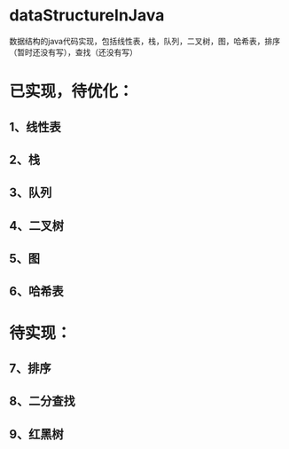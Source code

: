 # dataStructureInJava

数据结构的java代码实现，包括线性表，栈，队列，二叉树，图，哈希表，排序（暂时还没有写），查找（还没有写）
# 已实现，待优化：
## 1、线性表

## 2、栈

## 3、队列


## 4、二叉树

## 5、图


## 6、哈希表


# 待实现：
## 7、排序


## 8、二分查找


## 9、红黑树


